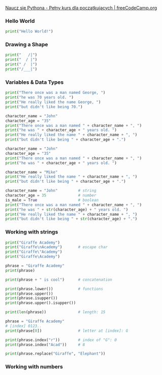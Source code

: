[Naucz się Pythona - Pełny kurs dla początkujących | freeCodeCamp.org](https://www.youtube.com/watch?v=rfscVS0vtbw)

### Hello World
```python
print("Hello World!")
```
### Drawing a Shape
```python
print("   /|")
print("  / |")
print(" /  |")
print("/___|")
```
### Variables & Data Types
```python
print("There once was a man named George, ")
print("he was 70 years old. ")
print("He really liked the name George, ")
print("but didn't like being 70.")
```
```python
character_name = "John"
character_age = "35"
print("There once was a man named " + character_name + ", ")
print("he was " + character_age + " years old. ")
print("He really liked the name " + character_name + ", ")
print("but didn't like being " + character_age + ".")
```
```python
character_name = "John"
character_age = "35"
print("There once was a man named " + character_name + ", ")
print("he was " + character_age + " years old. ")

character_name = "Mike"
print("He really liked the name " + character_name + ", ")
print("but didn't like being " + character_age + ".")
```
```python
character_name = "John"         # string
character_age = 35              # number
is_male = True                  # boolean
print("There once was a man named " + character_name + ", ")
print("he was " + str(character_age) + " years old. ")
print("He really liked the name " + character_name + ", ")
print("but didn't like being " + str(character_age) + ".")
```
### Working with strings
```python
print("Giraffe Academy")
print("Giraffe\nAcademy")       # escape char
print("Giraffe\"Academy")
print("Giraffe\Academy")

phrase = "Giraffe Academy"
print(phrase)

print(phrase + " is cool")      # concatenation

print(phrase.lower())           # functions 
print(phrase.upper())
print(phrase.isupper())
print(phrase.upper().isupper())

print(len(phrase))              # length: 15

phrase = "Giraffe Academy"
# [index] 0123..
print(phrase[0])                # letter at [index]: G

print(phrase.index("r"))        # index of "G": 0
print(phrase.index("Acad"))     # 8

print(phrase.replace("Giraffe", "Elephant"))
```

### Working with numbers
